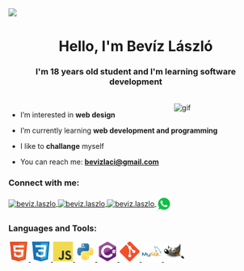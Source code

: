<img src="https://lh3.googleusercontent.com/pw/AL9nZEWbkIAGT6wSy2xDqTWAKQ4DaByflhZZTkqKLTR6HVRPZJvi5YoK69VlHvsaxrN_44KHfe5WucGnH1547LW-5mVRbCks5GSH_p_yCEr7CCdC7nbqqjf6wBiNrAhWOd2SIFiG4X5BbOqpAyN8rt1OoUIakHz-dsR0WTrWajq88qYiyB4c1ijMkKxx0IYYPCOcdwoqBgI_l2lHON31s3pbJxTk9khkJd9CtXkUvWXVtq7373kf_TbueqfocCLemrJMBnQh3VANtihNhczfKx_r_fJ9467sPz0aoMZ3O0_ipLCQAZtDdq1sqhK5wgOou9MfZ-NliKxmiBCvxQwGsqP1Ti6rNjRwDd6Cx3d723aZ_RRaNl7aT_DHNUc01NrI0EWVtC9ch1x_lLXmXQhUiCN6QjeePOiaL_Tq-9GhwVxO93zX16Ox_AJ-4bQp7PVtKHao1OFt1l5x5jUPU3-TQ11-l7yW9FUud5MRJFoiIxGSMO-5XZ2LoIBtTp-vOO8Njo4VtHrukeLpYiOMkJDrZYgIM9TfJfjDKs3druzU9Jn_bbJSgyvIfFX_AEjpD7V8QhkaAEnRZjMUOMWdIA6B5Z-ZpuFjIF9LxNHXWH2_Jevb3o5-nA76E71SpdjWNT2kE4HNMRAVOhMmJttRpyNp8IrV00jfjiHzArlrzeMohSqQcw5IQd7y5alTAl2Zjeos23UzL4HwMrJlOA2e33BGLseFWuCQaglGE7ia7okkP8EzLpyf3Q6RDrZVSCi1Su64jM3sYw2H9c7UVOe8lDPbl0UhMCr-PEF_EqV4ZxqyEtgy9h_O18Mxrl6KhtnZlh7L83zDt1FKvHNnbQmWO7clNKMv9eDThIVLIe6Ma9ToOer4ehfXKcrb68A8zTn9iCOZlSpMJ3n21Ef_QL9IoFaj_Z9KJg=w1600-h312-no?authuser=0">

<h1 align="center">Hello, I'm Bevíz László</h1>
<h3 align="center">I'm 18 years old student and I'm learning software development</h3>

<br>


<img src="https://media0.giphy.com/media/qgQUggAC3Pfv687qPC/giphy.gif" alt="gif" align="right" width="35%">

- I’m interested in **web design**

- I’m currently learning **web development and programming**

- I like to **challange** myself

- You can reach me: **bevizlaci@gmail.com**

<h3 align="left">Connect with me:</h3>
<p align="left">
  <a href="https://fb.com/beviz.laszlo" target="blank">
    <img align="center" src="https://github.com/gilbarbara/logos/blob/master/logos/facebook.svg" alt="beviz.laszlo" height="30" width="40" />
  </a>
  <a href="https://twitter.com/BevizLaszlo" target="blank">
    <img align="center" src="https://raw.githubusercontent.com/rahuldkjain/github-profile-readme-generator/master/src/images/icons/Social/twitter.svg" alt="beviz.laszlo" height="30" width="40" />
  </a>
  <a href="https://m.me/beviz.laszlo" target="blank">
    <img align="center" src="https://github.com/gilbarbara/logos/blob/master/logos/messenger.svg" alt="beviz.laszlo" height="30" width="40" />
  </a>
  
  <a href="https://wa.me/421950706327" target="blank">
    <img align="center" src="https://github.com/appicons/Whatsapp/blob/master/icons/whatsapp_194x194.png" alt="beviz.laszlo" height="30" width="30" />
  </a>
</p>

<h3 align="left">Languages and Tools:</h3>
<p align="left">
  
  <a href="https://www.w3.org/html/" target="_blank" rel="noreferrer"> 
    <img src="https://github.com/devicons/devicon/blob/master/icons/html5/html5-original.svg" alt="html5" width="40" height="40"/> 
  </a> 
  <a href="https://www.w3schools.com/css/" target="_blank" rel="noreferrer">
    <img src="https://github.com/devicons/devicon/blob/master/icons/css3/css3-original.svg" alt="css3" width="40" height="40"/>
  </a>
  <a href="https://developer.mozilla.org/en-US/docs/Web/JavaScript" target="_blank" rel="noreferrer"> 
    <img src="https://raw.githubusercontent.com/devicons/devicon/master/icons/javascript/javascript-original.svg" alt="javascript" width="40" height="40"/> 
  </a>
  <a href="https://www.python.org" target="_blank" rel="noreferrer"> 
    <img src="https://github.com/devicons/devicon/blob/master/icons/python/python-original.svg" alt="python" width="40" height="40"/> 
  </a> 
  <a href="https://www.w3schools.com/cs/" target="_blank" rel="noreferrer">
    <img src="https://github.com/devicons/devicon/blob/master/icons/csharp/csharp-original.svg" alt="csharp" width="40" height="40"/>
  </a>
  <a href="https://git-scm.com/" target="_blank" rel="noreferrer">
    <img src="https://github.com/devicons/devicon/blob/master/icons/git/git-original.svg" alt="git" width="40" height="40"/> 
  </a> 
  <a href="https://www.mysql.com/" target="_blank" rel="noreferrer"> 
    <img src="https://raw.githubusercontent.com/devicons/devicon/master/icons/mysql/mysql-original-wordmark.svg" alt="mysql" width="40" height="40"/> 
  </a>
  <a href="https://www.gimp.org/" target="_blank" rel="noreferrer"> 
    <img src="https://github.com/devicons/devicon/blob/master/icons/gimp/gimp-original.svg" alt="gimp" width="40" height="40"/> 
  </a>
  
</p>

<p>
  <!--
<img align="center" src="https://github-readme-stats.vercel.app/api/top-langs?username=bevizlaszlo&show_icons=true&title_color=26a641&text_color=ffffff&bg_color=0d1117&hide_border=true&locale=en&layout=compact" alt="bevizlaszlo" />
-->
</p>
